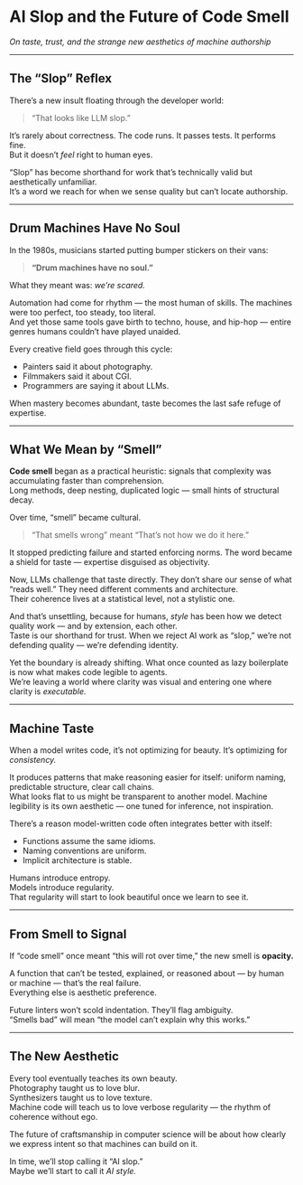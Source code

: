 # AI Slop and the Future of Code Smell

*On taste, trust, and the strange new aesthetics of machine authorship*

---

## The “Slop” Reflex

There’s a new insult floating through the developer world:

> “That looks like LLM slop.”

It’s rarely about correctness. The code runs. It passes tests. It performs fine.  
But it doesn’t *feel* right to human eyes.

“Slop” has become shorthand for work that’s technically valid but aesthetically unfamiliar.  
It’s a word we reach for when we sense quality but can’t locate authorship.

---

## Drum Machines Have No Soul

In the 1980s, musicians started putting bumper stickers on their vans:

> **“Drum machines have no soul.”**

What they meant was: *we’re scared.*

Automation had come for rhythm — the most human of skills. The machines were too perfect, too steady, too literal.  
And yet those same tools gave birth to techno, house, and hip-hop — entire genres humans couldn’t have played unaided.

Every creative field goes through this cycle:

* Painters said it about photography.  
* Filmmakers said it about CGI.  
* Programmers are saying it about LLMs.

When mastery becomes abundant, taste becomes the last safe refuge of expertise.

---

## What We Mean by “Smell”

**Code smell** began as a practical heuristic: signals that complexity was accumulating faster than comprehension.  
Long methods, deep nesting, duplicated logic — small hints of structural decay.

Over time, “smell” became cultural.

> “That smells wrong” meant “That’s not how we do it here.”

It stopped predicting failure and started enforcing norms. The word became a shield for taste — expertise disguised as objectivity.

Now, LLMs challenge that taste directly. They don’t share our sense of what “reads well.” They need different comments and architecture.  
Their coherence lives at a statistical level, not a stylistic one.

And that’s unsettling, because for humans, *style* has been how we detect quality work — and by extension, each other.  
Taste is our shorthand for trust. When we reject AI work as “slop,” we’re not defending quality — we’re defending identity.

Yet the boundary is already shifting. What once counted as lazy boilerplate is now what makes code legible to agents.  
We’re leaving a world where clarity was visual and entering one where clarity is *executable.*

---

## Machine Taste

When a model writes code, it’s not optimizing for beauty. It’s optimizing for *consistency.*

It produces patterns that make reasoning easier for itself: uniform naming, predictable structure, clear call chains.  
What looks flat to us might be transparent to another model. Machine legibility is its own aesthetic — one tuned for inference, not inspiration.

There’s a reason model-written code often integrates better with itself:

* Functions assume the same idioms.  
* Naming conventions are uniform.  
* Implicit architecture is stable.

Humans introduce entropy.  
Models introduce regularity.  
That regularity will start to look beautiful once we learn to see it.

---

## From Smell to Signal

If “code smell” once meant “this will rot over time,” the new smell is **opacity.**

A function that can’t be tested, explained, or reasoned about — by human or machine — that’s the real failure.  
Everything else is aesthetic preference.

Future linters won’t scold indentation. They’ll flag ambiguity.  
“Smells bad” will mean “the model can’t explain why this works.”

---

## The New Aesthetic

Every tool eventually teaches its own beauty.  
Photography taught us to love blur.  
Synthesizers taught us to love texture.  
Machine code will teach us to love verbose regularity — the rhythm of coherence without ego.

The future of craftsmanship in computer science will be about how clearly we express intent so that machines can build on it.

In time, we’ll stop calling it “AI slop.”  
Maybe we’ll start to call it *AI style.*  
